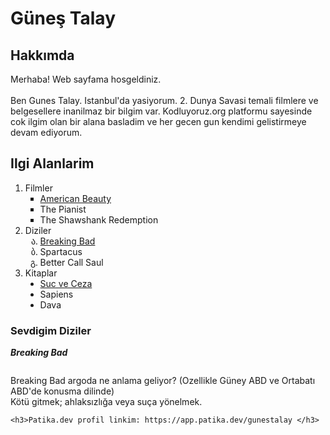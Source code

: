 
<h1>Güneş Talay</h1>
<h2>Hakkımda</h2>
<p>Merhaba! Web sayfama hosgeldiniz.
    <br>
    <br>
    Ben Gunes Talay. Istanbul'da yasiyorum. 2. Dunya Savasi temali filmlere ve belgesellere inanilmaz bir bilgim var. Kodluyoruz.org platformu sayesinde cok ilgim olan bir alana basladim ve her gecen gun kendimi gelistirmeye devam ediyorum. 
</p>
<h2>Ilgi Alanlarim</h2>
<ol>
    <li>
        Filmler
        <ul style="list-style-type:square">
            <li><a href="https://www.imdb.com/title/tt0169547/" target="_blank">American Beauty</a></li>
            <li>The Pianist</li>
            <li>The Shawshank Redemption</li>
        </ul>
    </li>
    <li>
        Diziler<ul style="list-style-type: georgian">
            <li><a href="https://www.imdb.com/title/tt0903747/?ref_=nv_sr_srsg_1" target="_blank">Breaking Bad</a></li>
            <li>Spartacus</li>
            <li>Better Call Saul</li>
        </ul>
    </li>
    <li>
        Kitaplar
        <ul style="list-style-type: disc; ">
            <li><a href="https://www.goodreads.com/book/show/57555746-su-ve-ceza?from_search=true&from_srp=true&qid=0Fp6SJ0edO&rank=17" target="_blank">Suc ve Ceza</a></li>
            <li>Sapiens</li>
            <li>Dava</li>
        </ul>
    </li>
</ol>

<h3>Sevdigim Diziler</h3>
<p><strong><em>Breaking Bad</em></strong></p>

<a href="https://www.imdb.com/title/tt0903747/?ref_=nv_sr_srsg_1" target="_blank">
    <img src="https://m.media-amazon.com/images/M/MV5BMTU4NzU3ODY2OF5BMl5BanBnXkFtZTgwODg2MDU5NTM@._V1_UY100_CR39,0,100,100_AL_.jpg" alt="">
</a>
<p>Breaking Bad argoda ne anlama geliyor?
    (Ozellikle Güney ABD ve Ortabatı ABD'de konusma dilinde) 
    <br>
    Kötü gitmek; ahlaksızlığa veya suça yönelmek.</p>

    
    <h3>Patika.dev profil linkim: https://app.patika.dev/gunestalay </h3>